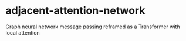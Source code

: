 # adjacent-attention-network
Graph neural network message passing reframed as a Transformer with local attention

